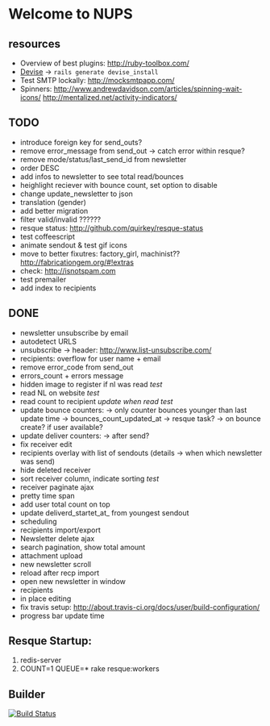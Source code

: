 # Welcome to NUPS

## resources

  * Overview of best plugins: http://ruby-toolbox.com/
  * [Devise](http://github.com/plataformatec/devise) -> `rails generate devise_install`
  * Test SMTP lockally: http://mocksmtpapp.com/
  * Spinners:
      http://www.andrewdavidson.com/articles/spinning-wait-icons/
      http://mentalized.net/activity-indicators/

## TODO
  * introduce foreign key for send_outs?
  * remove error_message from send_out -> catch error within resque?
  * remove  mode/status/last_send_id from newsletter
  * order DESC
  * add infos to newsletter to see total read/bounces
  * heighlight reciever with bounce count, set option to disable
  * change update_newsletter to json
  * translation (gender)
  * add better migration
  * filter valid/invalid ??????
  * resque status: http://github.com/quirkey/resque-status
  * test coffeescript
  * animate sendout & test gif icons
  * move to better fixutres: factory_girl, machinist??
    http://fabricationgem.org/#!extras
  * check: http://isnotspam.com
  * test premailer
  * add index to recipients

## DONE
  * newsletter unsubscribe by email
  * autodetect URLS
  * unsubscribe ->
    header:  http://www.list-unsubscribe.com/
  * recipients: overflow for user name + email
  * remove error_code from send_out
  * errors_count + errors message
  * hidden image to register if nl was read *test*
  * read NL on website *test*
  * read count to recipient *update when read* *test*
  * update bounce counters:
     -> only counter bounces younger than last update time -> bounces_count_updated_at
     -> resque task?
     -> on bounce create? if user available?
  * update deliver counters:
      -> after send?
  * fix receiver edit
  * recipients overlay with list of sendouts (details -> when which newsletter was send)
  * hide deleted receiver
  * sort receiver column, indicate sorting *test*
  * receiver paginate ajax
  * pretty time span
  * add user total count on top
  * update deliverd_startet_at_ from youngest sendout
  * scheduling
  * recipients import/export
  * Newsletter delete ajax
  * search pagination, show total amount
  * attachment upload
  * new newsletter scroll
  * reload after recp import
  * open new newsletter in window
  * recipients
  * in place editing
  * fix travis setup: http://about.travis-ci.org/docs/user/build-configuration/
  * progress bar update time

## Resque Startup:

  1. redis-server
  2. COUNT=1 QUEUE=* rake resque:workers

## Builder
[![Build Status](https://secure.travis-ci.org/rngtng/nups.png)](http://travis-ci.org/rngtng/nups)
